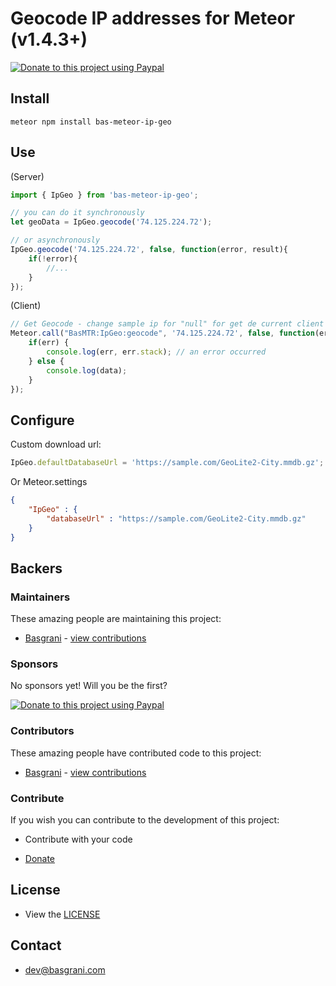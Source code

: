 # Geocode IP addresses for Meteor (v1.4.3+)

[![Donate to this project using Paypal](https://img.shields.io/badge/paypal-donate-yellow.svg)](https://www.paypal.com/cgi-bin/webscr?cmd=_s-xclick&hosted_button_id=9EARMSN5WMDDY)

## Install

```
meteor npm install bas-meteor-ip-geo
```

## Use

(Server)

```js
import { IpGeo } from 'bas-meteor-ip-geo';

// you can do it synchronously 
let geoData = IpGeo.geocode('74.125.224.72');

// or asynchronously
IpGeo.geocode('74.125.224.72', false, function(error, result){
    if(!error){
        //...
    }
});
```

(Client)

```js
// Get Geocode - change sample ip for "null" for get de current client ip
Meteor.call("BasMTR:IpGeo:geocode", '74.125.224.72', false, function(err, data){
    if(err) {
        console.log(err, err.stack); // an error occurred
    } else {
        console.log(data);
    }
});
```

## Configure

Custom download url:

```js
IpGeo.defaultDatabaseUrl = 'https://sample.com/GeoLite2-City.mmdb.gz';
```

Or Meteor.settings

```json
{
    "IpGeo" : {
        "databaseUrl" : "https://sample.com/GeoLite2-City.mmdb.gz"
    }
}
```

## Backers

### Maintainers

These amazing people are maintaining this project:

- [Basgrani](http://basgrani.com) - [view contributions](https://github.com/Basgrani-Org/bas-meteor-ip-geo/commits?author=Basgrani)

### Sponsors

No sponsors yet! Will you be the first?

[![Donate to this project using Paypal](https://img.shields.io/badge/paypal-donate-yellow.svg)](https://www.paypal.com/cgi-bin/webscr?cmd=_s-xclick&hosted_button_id=9EARMSN5WMDDY)

### Contributors

These amazing people have contributed code to this project:

- [Basgrani](http://basgrani.com) - [view contributions](https://github.com/Basgrani-Org/bas-meteor-ip-geo/commits?author=Basgrani)

### Contribute

If you wish you can contribute to the development of this project:

- Contribute with your code

- [Donate](https://www.paypal.com/cgi-bin/webscr?cmd=_s-xclick&hosted_button_id=9EARMSN5WMDDY)

## License

- View the [LICENSE](https://github.com/Basgrani-Org/bas-meteor-ip-geo/blob/master/LICENSE.md)

## Contact

- dev@basgrani.com
